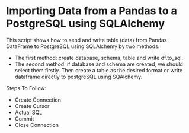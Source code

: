 # Importing Data from a Pandas to a PostgreSQL using SQLAlchemy
This script shows how to send and write table (data) from Pandas DataFrame to PostgreSQL using SQLAlchemy by two methods.

- The first method: create database, schema, table and write df.to_sql.
- The second method: if database and schema are created, we should select them firstly. Then create a table as the desired format or write dataframe directly to postgreSQL using SQAlchemy.

Steps To Follow:
- Create Connection
- Create Cursor
- Actual SQL
- Commit
- Close Connection

